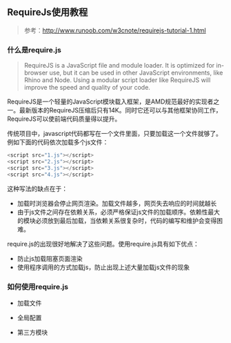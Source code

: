 
## RequireJs使用教程
> 参考：http://www.runoob.com/w3cnote/requirejs-tutorial-1.html

### 什么是require.js

> RequireJS is a JavaScript file and module loader. It is optimized for in-browser use, but it can be used in other JavaScript environments, like Rhino and Node. Using a modular script loader like RequireJS will improve the speed and quality of your code.

RequireJS是一个轻量的JavaScript模块载入框架，是AMD规范最好的实现者之一。最新版本的RequireJS压缩后只有14K。同时它还可以与其他框架协同工作，RequireJS可以使前端代码质量得以提升。

传统项目中，javascript代码都写在一个文件里面，只要加载这一个文件就够了。例如下面的代码依次加载多个js文件：
```javascript
<script src="1.js"></script>
<script src="2.js"></script>
<script src="3.js"></script>
<script src="4.js"></script>
```

这种写法的缺点在于：

- 加载时浏览器会停止网页渲染。加载文件越多，网页失去响应的时间就越长
- 由于js文件之间存在依赖关系，必须严格保证js文件的加载顺序。依赖性最大的模块必须放到最后加载，当依赖关系很复杂时，代码的编写和维护会变得困难。

require.js的出现很好地解决了这些问题。使用require.js具有如下优点：

- 防止js加载阻塞页面渲染
- 使用程序调用的方式加载js，防止出现上述大量加载js文件的现象




### 如何使用require.js

- 加载文件


- 全局配置


- 第三方模块



